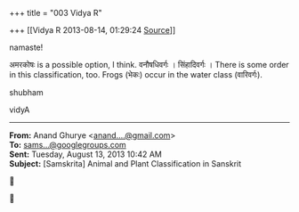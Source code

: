 +++
title = "003 Vidya R"

+++
[[Vidya R	2013-08-14, 01:29:24 [Source](https://groups.google.com/g/samskrita/c/GbMPYDt0cDQ)]]



namaste!

  

अमरकोषः is a possible option, I think. वनौषधिवर्गः । सिंहादिवर्गः । 
There is some order in this classification, too. Frogs (भेकः) occur in the water class (वारिवर्गः).

  

shubham

vidyA

  

------------------------------------------------------------------------

**From:** Anand Ghurye \<[anand....@gmail.com]()\>  
**To:** [sams...@googlegroups.com]()  
**Sent:** Tuesday, August 13, 2013 10:42 AM  
**Subject:** \[Samskrita\] Animal and Plant Classification in Sanskrit  





